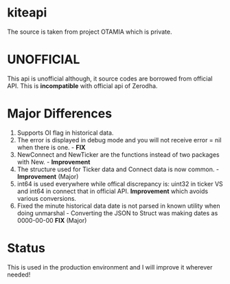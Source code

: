 # kiteapi

The source is taken from project OTAMIA which is private. 

# UNOFFICIAL

This api is unofficial although, it source codes are borrowed from official API. This is **incompatible** with official api of Zerodha. 

# Major Differences 

1. Supports OI flag in historical data.
2. The error is displayed in debug mode and you will not receive error = nil when there is one. - __FIX__
3. NewConnect and NewTicker are the functions instead of two packages with New. - __Improvement__
4. The structure used for Ticker data and Connect data is now common.  - __Improvement__ (Major) 
5. int64 is used everywhere while offical discrepancy is: uint32 in ticker VS and int64 in connect that in official API. __Improvement__ which avoids various conversions.
6. Fixed the minute historical data date is not parsed in known utility when doing unmarshal - Converting the JSON to Struct was making dates as 0000-00-00 __FIX__ (Major)

# Status 

This is used in the production environment and I will improve it wherever needed!



